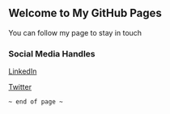## Welcome to My GitHub Pages

You can follow my page to stay in touch


### Social Media Handles

[LinkedIn](https://www.linkedin.com/in/arijitsaha)

[Twitter](https://twitter.com/arijitsaha)



```
~ end of page ~
```
